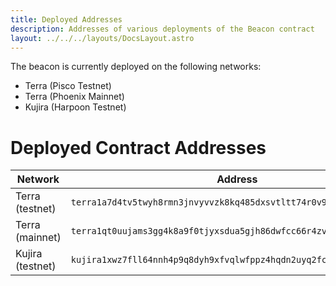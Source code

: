 ```yaml
---
title: Deployed Addresses
description: Addresses of various deployments of the Beacon contract
layout: ../../../layouts/DocsLayout.astro
---
```


The beacon is currently deployed on the following networks:
* Terra (Pisco Testnet)
* Terra (Phoenix Mainnet)
* Kujira (Harpoon Testnet)

# Deployed Contract Addresses

| Network | Address |
| ----------- | ----------- |
| Terra (testnet) | `terra1a7d4tv5twyh8rmn3jnvyvvzk8kq485dxsvtltt74r0v9earvhfmqseluj8` |
| Terra (mainnet) | `terra1qt0uujams3gg4k8a9f0tjyxsdua5gjh86dwfcc66r4zv9xny02ms3qujeh` |
| Kujira (testnet) | `kujira1xwz7fll64nnh4p9q8dyh9xfvqlwfppz4hqdn2uyq2fcmmqtnf5vsugyk7u` |